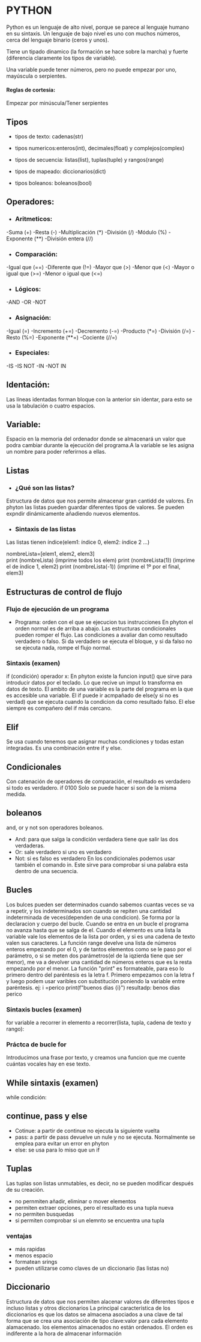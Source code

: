 # PYTHON
Python es un lenguaje de alto nivel, porque se parece al lenguaje humano en su sintaxis.
Un lenguaje de bajo nivel es uno con muchos números, cerca del lenguaje binario (ceros y unos). 

Tiene un tipado dinamico (la formación se hace sobre la marcha) y fuerte (diferencia claramente los tipos de variable).

Una variable puede tener números, pero no puede empezar por uno, mayúscula o serpientes.

#### Reglas de cortesia:
Empezar por minúscula/Tener serpientes

## Tipos
- tipos de texto: cadenas(str)

- tipos numericos:enteros(int), decimales(float) y complejos(complex)

- tipos de secuencia: listas(list), tuplas(tuple) y rangos(range)

- tipos de mapeado: diccionarios(dict)

- tipos boleanos: boleanos(bool)

## Operadores:
- ### Aritmeticos:
-Suma (+)  -Resta (-)  -Multiplicación (*)  -División (/)  -Módulo (%)  -Exponente (**)  -División entera (//)
- ### Comparación:
-Igual que (==)  -Diferente que (!=)  -Mayor que (>)  -Menor que (<)  -Mayor o igual que (>=)  -Menor o igual que (<=)
- ### Lógicos:
-AND  -OR  -NOT
- ### Asignación:
-Igual (=)  -Incremento (+=)  -Decremento (-=)  -Producto (*=)  -División (/=)  -Resto (%=)  -Exponente (**=)  -Cociente (//=)
- ### Especiales:
-IS  -IS NOT  -IN  -NOT IN 

## Identación: 
 Las líneas identadas forman bloque con la anterior sin identar, para esto se usa la tabulación o cuatro espacios.

## Variable: 
 Espacio en la memoria del ordenador donde se almacenará un valor que podra cambiar durante la ejecución del programa.A la variable se les asigna un nombre para poder referirnos a ellas.

## Listas
- ### ¿Qué son las listas?
Estructura de datos que nos permite almacenar gran cantidd de valores. En phyton las listas pueden guardar diferentes tipos de valores. Se pueden expndir dinámicamente añadiendo nuevos elementos.
- ### Sintaxis de las listas
Las listas tienen índice(elem1: índice 0, elem2: índice 2 ...)

nombreLista=[elem1, elem2, elem3]      
print (nombreLista)  (imprime todos los elem)
print (nombreLista(1))  (imprime el de índice 1, elem2)
print (nombreLista(-1))  (imprime el 1º por el final, elem3)

## Estructuras de control de flujo
### Flujo de ejecución de un programa
- Programa: orden con el que se ejecucion tus instrucciones
En phyton el orden normal es de arriba a abajo.
Las estructuras condicionales pueden romper el flujo. Las condiciones a avaliar dan como resultado verdadero o falso. Si da verdadero se ejecuta el bloque, y si da falso no se ejecuta nada, rompe el flujo normal.
### Sintaxis (examen)
if (condición) operador x:
En phyton existe la funcion input() que sirve para introducir datos por el teclado. Lo que recive un imput lo transforma en datos de texto.
El ambito de una variable es la parte del programa en la que es accesible una variable.
El if puede ir acmpañado de else(y si no es verdad) que se ejecuta cuando la condicion da como resultado falso. El else siempre es compañero del if más cercano.

## Elif 
Se usa cuando tenemos que asignar muchas condiciones y todas estan integradas. Es una combinación entre if y else.

## Condicionales
Con catenación de operadores de comparación, el resultado es verdadero si todo es verdadero. if 0<edad>100
Solo se puede hacer si son de la misma medida.

##  boleanos
and, or y not son operadores boleanos.
- And: para que salga la condición verdadera tiene que salir las dos verdaderas.
- Or: sale verdadero si uno es verdadero
- Not: si es falso es verdadero
En los condicionales podemos usar también el comando in. Este sirve para comprobar si una palabra esta dentro de una secuencia.

## Bucles
Los bulces pueden ser determinados cuando sabemos cuantas veces se va a repetir, y los indeterminados son cuando se repiten una cantidad indeterminada de veces(dependen de una condicion).
Se forma por la declaracion y cuerpo del bucle. Cuando se entra en un bucle el programa no avanza hasta que se salga de el.
Cuando el elemento es una lista la variable vale los elementos de la lista por orden, y si es una cadena de texto valen sus caracteres. 
La función range develve una lista de números enteros empezando por el 0, y de tantos elementos como se le paso por el parámetro, 
o si se meten dos parámetros(el de la iqzierda tiene que ser menor), me va a devolver una cantidad de números enteros que es la resta empezando por el menor.
La función "print" es formateable, para eso lo primero dentro del paréntesis es la letra f. 
Primero empezamos con la letra f y luego podem usar varibles con substitución poniendo la variable entre paréntesis.
ej:
i =perico
print(f"buenos dias {i}")
resultadp:  benos dias perico

### Sintaxis bucles (examen)  
for variable a recorrer in elemento a recorrer(lista, tupla, cadena de texto y rango):

### Práctca de bucle for
Introducimos una frase por texto, y creamos una funcion que me cuente cuántas vocales hay  en ese texto.

## While sintaxis (examen)
while condición:

## continue, pass y else
- Cotinue: a partir de continue no ejecuta la siguiente vuelta
- pass: a partir de pass devuelve un nule y no se ejecuta. Normalmente se emplea para evitar un error en phyton
- else: se usa para lo miso que un if

## Tuplas
Las tuplas son listas unmutables, es decir, no se pueden modificar después de su creación.
- no pernmiten añadir, eliminar o mover elementos
- permiten extraer opciones, pero el resultado es una tupla nueva
- no permiten busquedas
- si permiten comprobar si un elemnto se encuentra una tupla
### ventajas
- más rapidas
- menos espacio
- formatean srings
- pueden utilizarse como claves de un diccionario (las listas no)

## Diccionario
Estructura de datos que nos permiten alacenar valores de diferentes tipos e incluso listas y otros diccionarios
La principal característica de los diccionarios es que los datos se almacena asociados a una clave de tal forma que se crea una asociación de tipo clave:valor para cada elemento alamacenado.
los elementos almacenados no están ordenados. El orden es indiferente a la hora de almacenar información
